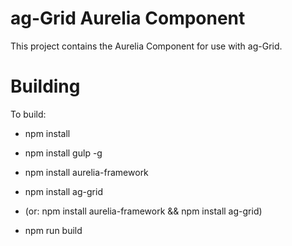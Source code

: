 ag-Grid Aurelia Component
==============

This project contains the Aurelia Component for use with ag-Grid.

Building
==============

To build:
- npm install
- npm install gulp -g
- npm install aurelia-framework
- npm install ag-grid
- (or: npm install aurelia-framework && npm install ag-grid)

- npm run build
